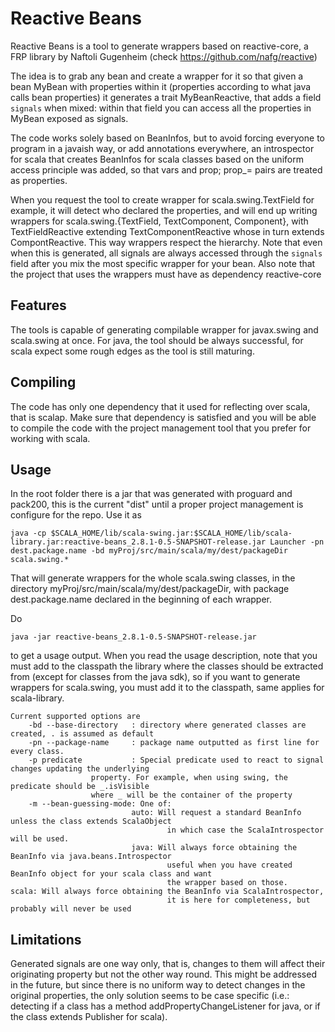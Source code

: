 Reactive Beans
==============

Reactive Beans is a tool to generate wrappers based on reactive-core, a FRP library by Naftoli Gugenheim
(check https://github.com/nafg/reactive)

The idea is to grab any bean and create a wrapper for it so that given a bean MyBean with properties within it 
(properties according to what java calls bean properties) it generates a trait MyBeanReactive, that adds a field `signals`
when mixed: within that field you can access all the properties in MyBean exposed as signals.

The code works solely based on BeanInfos, but to avoid forcing everyone to program in a javaish way, or add annotations
everywhere, an introspector for scala that creates BeanInfos for scala classes based on the uniform access principle
was added, so that vars and prop; prop_= pairs are treated as properties.

When you request the tool to create wrapper for scala.swing.TextField for example, it will detect who declared the 
properties, and will end up writing wrappers for scala.swing.{TextField, TextComponent, Component}, 
with TextFieldReactive extending TextComponentReactive whose in turn extends CompontReactive. This way wrappers respect
the hierarchy. Note that even when this is generated, all signals are always accessed through the `signals` field after
you mix the most specific wrapper for your bean.
Also note that the project that uses the wrappers must have as dependency reactive-core

Features
--------

The tools is capable of generating compilable wrapper for javax.swing and scala.swing at once.
For java, the tool should be always successful, for scala expect some rough edges as the tool is still maturing.


Compiling
---------

The code has only one dependency that it used for reflecting over scala, that is scalap. Make sure that
dependency is satisfied and you will be able to compile the code with the project management tool that you prefer for 
working with scala.

Usage
-----

In the root folder there is a jar that was generated with proguard and pack200, this is the current "dist" until
a proper project management is configure for the repo.
Use it as

    java -cp $SCALA_HOME/lib/scala-swing.jar:$SCALA_HOME/lib/scala-library.jar:reactive-beans_2.8.1-0.5-SNAPSHOT-release.jar Launcher -pn dest.package.name -bd myProj/src/main/scala/my/dest/packageDir scala.swing.*

That will generate wrappers for the whole scala.swing classes, in the directory myProj/src/main/scala/my/dest/packageDir, with package dest.package.name
declared in the beginning of each wrapper.

Do

    java -jar reactive-beans_2.8.1-0.5-SNAPSHOT-release.jar

to get a usage output. When you read the usage description, note that you must add to the
classpath the library where the classes should be extracted from (except for classes from the java sdk), so if you want
to generate wrappers for scala.swing, you must add it to the classpath, same applies for scala-library.

    Current supported options are
        -bd --base-directory   : directory where generated classes are created, . is assumed as default                                                                    
        -pn --package-name     : package name outputted as first line for every class.                                                                                        
        -p predicate           : Special predicate used to react to signal changes updating the underlying
                      property. For example, when using swing, the predicate should be _.isVisible
                      where _ will be the container of the property
        -m --bean-guessing-mode: One of:
                               auto: Will request a standard BeanInfo unless the class extends ScalaObject
                                       in which case the ScalaIntrospector will be used.
                               java: Will always force obtaining the BeanInfo via java.beans.Introspector
                                       useful when you have created BeanInfo object for your scala class and want
                                       the wrapper based on those.                             scala: Will always force obtaining the BeanInfo via ScalaIntrospector,
                                       it is here for completeness, but probably will never be used


Limitations
-----------

Generated signals are one way only, that is, changes to them will affect their originating property but not the other way round.
This might be addressed in the future, but since there is no uniform way to detect changes in the original properties,
the only solution seems to be case specific (i.e.: detecting if a class has a method addPropertyChangeListener for java,
or if the class extends Publisher for scala).